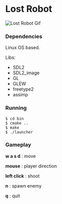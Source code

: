 # Lost Robot

![Lost Robot Gif](https://github.com/Luiz0tavio/lost_robot/blob/master/bin/data/lost_robot_gif.gif)

### Dependencies

Linux OS based.

Libs:
- SDL2
- SDL2_image
- GL
- GLEW
- freetype2
- assimp

### Running

```
$ cd bin
$ cmake ..
$ make
$ ./launcher
```

### Gameplay

**w a s d** : move

**mouse** : player direction

**left click** : shoot

**n** : spawn enemy

**q** : quit

